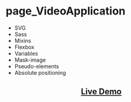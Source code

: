 # page_VideoApplication
- SVG
- Sass
- Mixins
- Flexbox
- Variables
- Mask-image
- Pseudo-elements
- Absolute positioning

<h2 align="center"><a  href="https://julia-kalyukh.github.io/VideoApplication/">Live Demo</a></h2>
